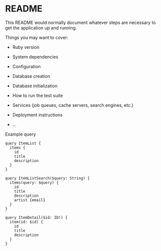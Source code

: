 # README

This README would normally document whatever steps are necessary to get the
application up and running.

Things you may want to cover:

* Ruby version

* System dependencies

* Configuration

* Database creation

* Database initialization

* How to run the test suite

* Services (job queues, cache servers, search engines, etc.)

* Deployment instructions

* ...


Example query

```
query ItemList {
  items {
    id
    title
    description
  }
}

query ItemListSearch($query: String) {
  items(query: $query) {
    id
    title
    description
    artist {email}
  }
}

query ItemDetail($id: ID!) {
  item(id: $id) {
    id
    title
    description
  }
}
```
